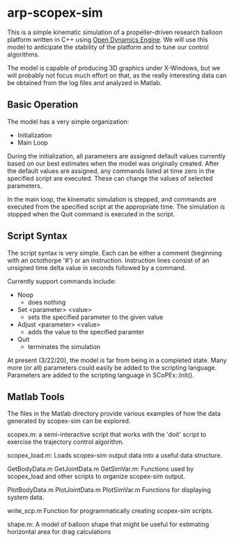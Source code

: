 # arp-scopex-sim
This is a simple kinematic simulation of a propeller-driven research balloon
platform written in C++ using
[Open Dynamics Engine](http://ode.org/wiki/index.php?title=Manual).
We will use this model to anticipate the stability of the platform and to tune
our control algorithms.

The model is capable of producing 3D graphics under X-Windows, but we will
probably not focus much effort on that, as the really interesting data can
be obtained from the log files and analyzed in Matlab.

## Basic Operation

The model has a very simple organization:

  - Initialization
  - Main Loop
  
During the initialization, all parameters are assigned default values
currently based on our best estimates when the model was originally
created. After the default values are assigned, any commands listed
at time zero in the specified script are executed. These can change
the values of selected parameters.

In the main loop, the kinematic simulation is stepped, and commands are
executed from the specified script at the appropriate time. The simulation
is stopped when the Quit command is executed in the script.

## Script Syntax

The script syntax is very simple. Each can be either a comment
(beginning with an octothorpe '#') or an instruction. Instruction lines
consist of an unsigned time delta value in seconds followed by a command.

Currently support commands include:

  - Noop
    - does nothing
  - Set \<parameter> \<value>
    - sets the specified parameter to the given value
  - Adjust \<parameter> \<value>
    - adds the value to the specified paramter
  - Quit
    - terminates the simulation

At present (3/22/20), the model is far from being in a completed state.
Many more (or all) parameters could easily be added to the scripting
language. Parameters are added to the scripting language in
SCoPEx::Init().

## Matlab Tools

The files in the Matlab directory provide various examples of how the
data generated by scopex-sim can be explored.

scopex.m:
  a semi-interactive script that works with the 'doit' script
  to exercise the trajectory control algorithm.

scopex_load.m:
  Loads scopex-sim output data into a useful data structure.

GetBodyData.m
GetJointData.m
GetSimVar.m:
  Functions used by scopex_load and other scripts to organize
  scopex-sim output.

PlotBodyData.m
PlotJointData.m
PlotSimVar.m
  Functions for displaying system data.

write_scp.m
  Function for programmatically creating scopex-sim scripts.

shape.m:
  A model of balloon shape that might be useful for estimating
  horizontal area for drag calculations